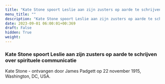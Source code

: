 ```yaml
---
title: "Kate Stone spoort Leslie aan zijn zusters op aarde te schrijven over spirituele communicatie"
menu_title: ""
description: "Kate Stone spoort Leslie aan zijn zusters op aarde te schrijven over spirituele communicatie"
date: 2023-09-01 06:00:01+00:369
draft: False
hidden: True
weight:
---
```

### Kate Stone spoort Leslie aan zijn zusters op aarde te schrijven over spirituele communicatie

Kate Stone - ontvangen door James Padgett op 22 november 1915, Washington, DC, USA.
